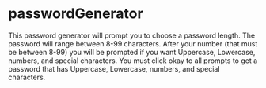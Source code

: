 # passwordGenerator
This password generator will prompt you to choose a password length. The password will range between 8-99 characters.
After your number (that must be between 8-99) you will be prompted if you want Uppercase, Lowercase, numbers, and special characters.
You must click okay to all prompts to get a password that has  Uppercase, Lowercase, numbers, and special characters.
